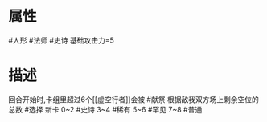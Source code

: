 # 属性
#人形 
#法师 
#史诗 
基础攻击力=5
# 描述
回合开始时,卡组里超过6个[[虚空行者]]会被 #献祭 
根据敌我双方场上剩余空位的总数 #选择 新卡
	0~2 #史诗 
	3~4 #稀有 
	5~6 #罕见 
	7~8 #普通 